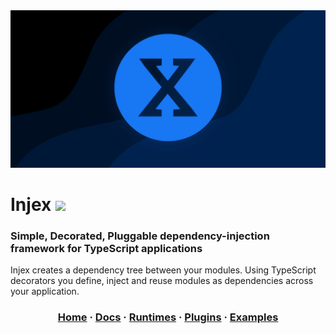 <img src="website/static/img/poster.png"  />

<h1>Injex <img src="https://img.shields.io/npm/v/@injex/core" /></h1>
<h3>Simple, Decorated, Pluggable dependency-injection framework for TypeScript applications</h3>
<p>Injex creates a dependency tree between your modules. Using TypeScript decorators you define, inject and reuse modules as dependencies across your application.</p>

<h3 align="center">

[Home](https://www.injex.dev)
·
[Docs](https://www.injex.dev/docs/introduction)
·
[Runtimes](https://www.injex.dev/docs/runtimes/node)
·
[Plugins](https://www.injex.dev/docs/plugins)
·
[Examples](https://www.injex.dev/docs/examples/node)
</h3>